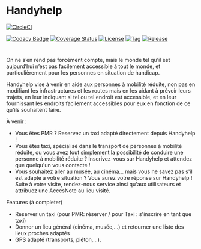 # Handyhelp

[![CircleCI](https://dl.circleci.com/status-badge/img/gh/FadiAbdelqader/Handyhelp/tree/main.svg?style=svg)](https://dl.circleci.com/status-badge/redirect/gh/FadiAbdelqader/Handyhelp/tree/main) 

 [![Codacy Badge](https://app.codacy.com/project/badge/Grade/2725e46651c245e3981ff73fd3c82770)](https://www.codacy.com/gh/FadiAbdelqader/Handyhelp/dashboard?utm_source=github.com&amp;utm_medium=referral&amp;utm_content=FadiAbdelqader/Handyhelp&amp;utm_campaign=Badge_Grade) 
[![Coverage Status](https://coveralls.io/repos/github/FadiAbdelqader/Handyhelp/badge.svg?branch=main)](https://coveralls.io/github/FadiAbdelqader/Handyhelp?branch=main)
[![License](https://img.shields.io/badge/License-Apache_2.0-blue.svg)](https://opensource.org/licenses/Apache-2.0)
[![Tag](https://img.shields.io/github/tag/FadiAbdelqader/Handyhelp.svg?label=tag&style=flat-square)](build.gradle)
[![Release](https://img.shields.io/github/release/FadiAbdelqader/Handyhelp.svg?style=flat-square)](build.gradle)
#

On ne s’en rend pas forcément compte, mais le monde tel qu’il est aujourd’hui n’est pas facilement accessible à tout le monde, et particulièrement pour les personnes en situation de handicap. 

Handyhelp vise à venir en aide aux personnes à mobilité réduite, non pas en modifiant les infrastructures et les routes mais en les aidant à prévoir leurs trajets, en leur indiquant si tel ou tel endroit est accessible, et en leur fournissant les endroits facilement accessibles pour eux en fonction de ce qu'ils souhaitent faire. 

À venir :
  - Vous êtes PMR ? Reservez un taxi adapté directement depuis Handyhelp !
  - Vous êtes taxi, spécialisé dans le transport de personnes à mobilité réduite, ou vous avez tout simplement la possibilité de conduire une personne à
    mobilité réduite ? Inscrivez-vous sur Handyhelp et attendez que quelqu'un vous contacte !
  - Vous souhaitez aller au musée, au cinéma... mais vous ne savez pas s'il est adapté à votre situation ? Vous aurez votre réponse sur Handyhelp !
    Suite à votre visite, rendez-nous service ainsi qu'aux utilisateurs et attribuez une AccesNote au lieu visité.


Features (à completer)
  - Reserver un taxi (pour PMR: réserver / pour Taxi : s'inscrire en tant que taxi)
  - Donner un lieu général (cinéma, musée,...) et retourner une liste des lieux proches adaptés
  - GPS adapté (transports, piéton,...).
